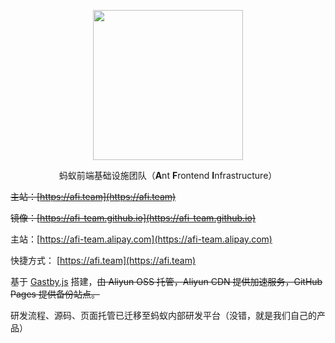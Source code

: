 <p align="center">
  <img width="240" height="240" src="https://gw.alipayobjects.com/mdn/rms_f3f48a/afts/img/A*cjpmTJd9Bu4AAAAAAAAAAAAAARQnAQ">
</p>
<p align="center">蚂蚁前端基础设施团队（<strong>A</strong>nt <strong>F</strong>rontend <strong>I</strong>nfrastructure）</p>

<del>主站：[https://afi.team](https://afi.team)</del>

<del>镜像：[https://afi-team.github.io](https://afi-team.github.io)</del>

主站：[https://afi-team.alipay.com](https://afi-team.alipay.com)

快捷方式： [https://afi.team](https://afi.team)

基于 [Gastby.js](gatsbyjs.com) 搭建，<del>由 Aliyun OSS 托管，Aliyun CDN 提供加速服务，GitHub Pages 提供备份站点。</del>

研发流程、源码、页面托管已迁移至蚂蚁内部研发平台（没错，就是我们自己的产品）
